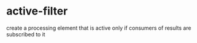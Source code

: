 active-filter
=============

create a processing element that is active only if consumers of results are subscribed to it
